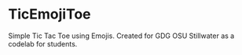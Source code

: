 # TicEmojiToe

Simple Tic Tac Toe using Emojis. Created for GDG OSU Stillwater as  a codelab for students.
